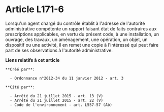 # Article L171-6

Lorsqu'un agent chargé du contrôle établit à l'adresse de l'autorité administrative compétente un rapport faisant état de
faits contraires aux prescriptions applicables, en vertu du présent code, à une installation, un ouvrage, des travaux, un
aménagement, une opération, un objet, un dispositif ou une activité, il en remet une copie à l'intéressé qui peut faire part
de ses observations à l'autorité administrative.

**Liens relatifs à cet article**

	**Créé par**:

	  - Ordonnance n°2012-34 du 11 janvier 2012 - art. 3

	**Cité par**:

	  - Arrêté du 21 juillet 2015 - art. 13 (V)
	  - Arrêté du 21 juillet 2015 - art. 22 (V)
	  - Code de l'environnement - art. L557-57 (Ab)
